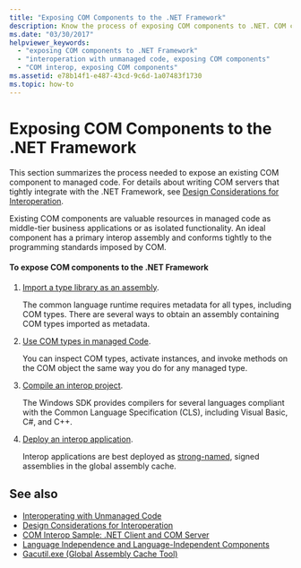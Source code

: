 ```yaml
---
title: "Exposing COM Components to the .NET Framework"
description: Know the process of exposing COM components to .NET. COM components are valuable in managed code as middle-tier business applications or isolated functionality.
ms.date: "03/30/2017"
helpviewer_keywords: 
  - "exposing COM components to .NET Framework"
  - "interoperation with unmanaged code, exposing COM components"
  - "COM interop, exposing COM components"
ms.assetid: e78b14f1-e487-43cd-9c6d-1a07483f1730
ms.topic: how-to
---
```

# Exposing COM Components to the .NET Framework

This section summarizes the process needed to expose an existing COM component to managed code. For details about writing COM servers that tightly integrate with the .NET Framework, see [Design Considerations for Interoperation](/previous-versions/dotnet/netframework-4.0/61aax4kh(v=vs.100)).
  
 Existing COM components are valuable resources in managed code as middle-tier business applications or as isolated functionality. An ideal component has a primary interop assembly and conforms tightly to the programming standards imposed by COM.  
  
#### To expose COM components to the .NET Framework  
  
1. [Import a type library as an assembly](importing-a-type-library-as-an-assembly.md).  
  
     The common language runtime requires metadata for all types, including COM types. There are several ways to obtain an assembly containing COM types imported as metadata.  
  
2. [Use COM types in managed Code](/previous-versions/dotnet/netframework-4.0/3y76b69k(v=vs.100)).  
  
     You can inspect COM types, activate instances, and invoke methods on the COM object the same way you do for any managed type.  
  
3. [Compile an interop project](compiling-an-interop-project.md).  
  
     The Windows SDK provides compilers for several languages compliant with the Common Language Specification (CLS), including Visual Basic, C#, and C++.  
  
4. [Deploy an interop application](deploying-an-interop-application.md).  
  
     Interop applications are best deployed as [strong-named](../../standard/assembly/strong-named.md), signed assemblies in the global assembly cache.  
  
## See also

- [Interoperating with Unmanaged Code](index.md)
- [Design Considerations for Interoperation](/previous-versions/dotnet/netframework-4.0/61aax4kh(v=vs.100))
- [COM Interop Sample: .NET Client and COM Server](com-interop-sample-net-client-and-com-server.md)
- [Language Independence and Language-Independent Components](../../standard/language-independence.md)
- [Gacutil.exe (Global Assembly Cache Tool)](../tools/gacutil-exe-gac-tool.md)
